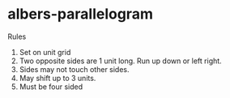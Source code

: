 # albers-parallelogram

Rules

1. Set on unit grid
1. Two opposite sides are 1 unit long. Run up down or left right.
1. Sides may not touch other sides.
1. May shift up to 3 units.
1. Must be four sided
